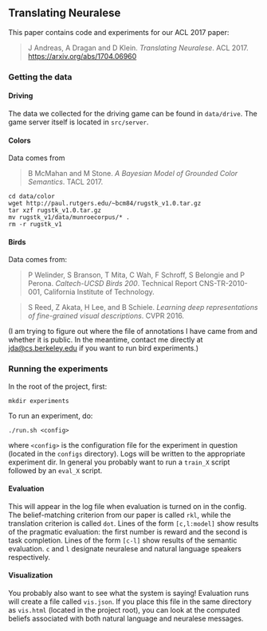 ## Translating Neuralese

This paper contains code and experiments for our ACL 2017 paper:

> J Andreas, A Dragan and D Klein. _Translating Neuralese_. 
> ACL 2017. https://arxiv.org/abs/1704.06960

### Getting the data

#### Driving

The data we collected for the driving game can be found in `data/drive`.
The game server itself is located in `src/server`.

#### Colors

Data comes from

> B McMahan and M Stone. _A Bayesian Model of Grounded Color
> Semantics_. TACL 2017.

    cd data/color
    wget http://paul.rutgers.edu/~bcm84/rugstk_v1.0.tar.gz
    tar xzf rugstk_v1.0.tar.gz 
    mv rugstk_v1/data/munroecorpus/* .
    rm -r rugstk_v1


#### Birds

Data comes from:

> P Welinder, S Branson, T Mita, C Wah, F Schroff, S Belongie and 
> P Perona. _Caltech-UCSD Birds 200_. Technical Report CNS-TR-2010-001,
> California Institute of Technology.

> S Reed, Z Akata, H Lee, and B Schiele. _Learning deep representations of
> fine-grained visual descriptions_. CVPR 2016.

(I am trying to figure out where the file of annotations I have came from
and whether it is public. In the meantime, contact me directly at
jda@cs.berkeley.edu if you want to run bird experiments.)

### Running the experiments

In the root of the project, first:

    mkdir experiments

To run an experiment, do:

    ./run.sh <config>

where `<config>` is the configuration file for the experiment in question
(located in the `configs` directory). Logs will be written to the appropriate
experiment dir. In general you probably want to run a `train_X` script followed
by an `eval_X` script.

#### Evaluation

This will appear in the log file when evaluation is turned on in the config. The
belief-matching criterion from our paper is called `rkl`, while the translation
criterion is called `dot`. Lines of the form `[c,l:model]` show results of the
pragmatic evaluation: the first number is reward and the second is task
completion.  Lines of the form `[c-l]` show results of the semantic evaluation.
`c` and `l` designate neuralese and natural language speakers respectively. 

#### Visualization

You probably also want to see what the system is saying!
Evaluation runs will create a file called `vis.json`. If you place this file in
the same directory as `vis.html` (located in the project root), you can look at
the computed beliefs associated with both natural language and neuralese
messages.
